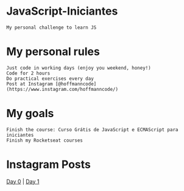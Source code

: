 # JavaScript-Iniciantes
    My personal challenge to learn JS

# My personal rules

    Just code in working days (enjoy you weekend, honey!)
    Code for 2 hours
    Do practical exercises every day
    Post at Instagram [@hoffmanncode](https://www.instagram.com/hoffmanncode/)

# My goals

    Finish the course: Curso Grátis de JavaScript e ECMAScript para iniciantes
    Finish my Rocketseat courses
    
# Instagram Posts 
 
  [Day 0](https://www.instagram.com/p/B9zYHtBgIug/) | [Day 1](https://www.instagram.com/p/B9zYx7Ngs3P/)
